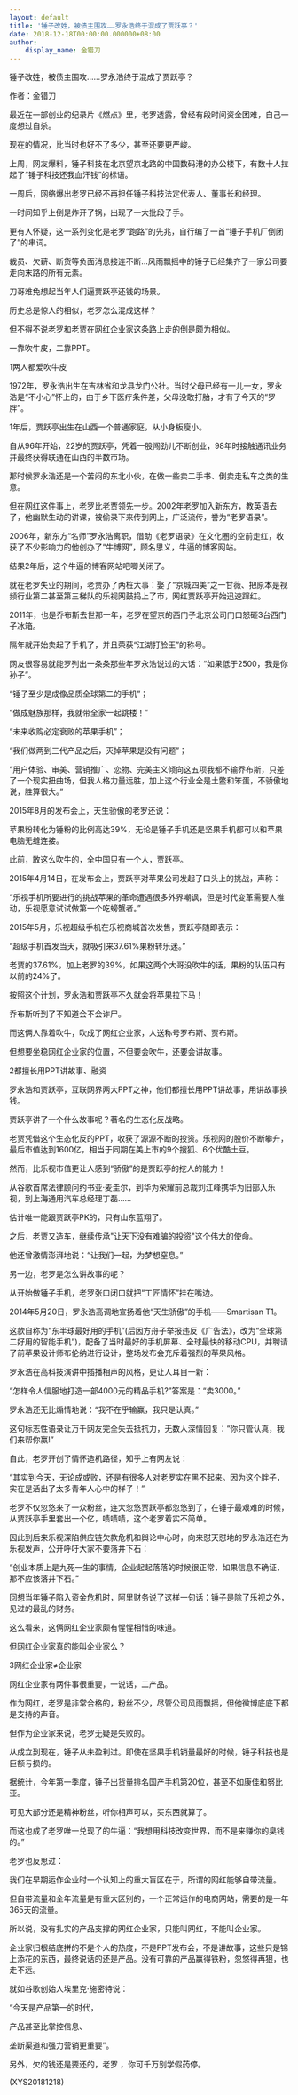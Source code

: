 ```yaml
---
layout: default
title: '锤子改姓，被债主围攻……罗永浩终于混成了贾跃亭？'
date: 2018-12-18T00:00:00.000000+08:00
author:
    display_name: 金错刀
---
```


锤子改姓，被债主围攻……罗永浩终于混成了贾跃亭？

作者：金错刀

最近在一部创业的纪录片《燃点》里，老罗透露，曾经有段时间资金困难，自己一度想过自杀。

现在的情况，比当时也好不了多少，甚至还要更严峻。

上周，网友爆料，锤子科技在北京望京北路的中国数码港的办公楼下，有数十人拉起了“锤子科技还我血汗钱”的标语。

一周后，网络爆出老罗已经不再担任锤子科技法定代表人、董事长和经理。

一时间知乎上倒是炸开了锅，出现了一大批段子手。

更有人怀疑，这一系列变化是老罗“跑路”的先兆，自行编了一首“锤子手机厂倒闭了”的串词。

裁员、欠薪、断货等负面消息接连不断...风雨飘摇中的锤子已经集齐了一家公司要走向末路的所有元素。

刀哥难免想起当年人们逼贾跃亭还钱的场景。

历史总是惊人的相似，老罗怎么混成这样？

但不得不说老罗和老贾在网红企业家这条路上走的倒是颇为相似。

一靠吹牛皮，二靠PPT。

1两人都爱吹牛皮

1972年，罗永浩出生在吉林省和龙县龙门公社。当时父母已经有一儿一女，罗永浩是“不小心”怀上的，由于乡下医疗条件差，父母没敢打胎，才有了今天的“罗胖”。

1年后，贾跃亭出生在山西一个普通家庭，从小身板瘦小。

自从96年开始，22岁的贾跃亭，凭着一股闯劲儿不断创业，98年时接触通讯业务并最终获得联通在山西的半数市场。

那时候罗永浩还是一个苦闷的东北小伙，在做一些卖二手书、倒卖走私车之类的生意。

但在网红这件事上，老罗比老贾领先一步。2002年老罗加入新东方，教英语去了，他幽默生动的讲课，被偷录下来传到网上，广泛流传，誉为“老罗语录”。

2006年，新东方“名师”罗永浩离职，借助《老罗语录》在文化圈的空前走红，收获了不少影响力的他创办了“牛博网”，顾名思义，牛逼的博客网站。

结果2年后，这个牛逼的博客网站吧唧关闭了。

就在老罗失业的期间，老贾办了两桩大事：娶了“京城四美”之一甘薇、把原本是视频行业第二甚至第三梯队的乐视网鼓捣上了市，网红贾跃亭开始迅速蹿红。

2011年，也是乔布斯去世那一年，老罗在望京的西门子北京公司门口怒砸3台西门子冰箱。

隔年就开始卖起了手机了，并且荣获“江湖打脸王”的称号。

网友很容易就能罗列出一条条那些年罗永浩说过的大话：“如果低于2500，我是你孙子”。

“锤子至少是成像品质全球第二的手机”；

“做成魅族那样，我就带全家一起跳楼！”

“未来收购必定衰败的苹果手机”；

“我们做两到三代产品之后，灭掉苹果是没有问题”；

“用户体验、审美、营销推广、恋物、完美主义倾向这五项我都不输乔布斯，只差了一个现实扭曲场，但我人格力量远胜，加上这个行业全是土鳖和笨蛋，不骄傲地说，胜算很大。”

2015年8月的发布会上，天生骄傲的老罗还说：

苹果粉转化为锤粉的比例高达39%，无论是锤子手机还是坚果手机都可以和苹果电脑无缝连接。

此前，敢这么吹牛的，全中国只有一个人，贾跃亭。

2015年4月14日，在发布会上，贾跃亭对苹果公司发起了口头上的挑战，声称：

“乐视手机所要进行的挑战苹果的革命遭遇很多外界嘲讽，但是时代变革需要人推动，乐视愿意试试做第一个吃螃蟹者。”

2015年5月，乐视超级手机在乐视商城首次发售，贾跃亭随即表示：

“超级手机首发当天，就吸引来37.61%果粉转乐迷。”

老贾的37.61%，加上老罗的39%，如果这两个大哥没吹牛的话，果粉的队伍只有以前的24%了。

按照这个计划，罗永浩和贾跃亭不久就会将苹果拉下马！

乔布斯听到了不知道会不会诈尸。

而这俩人靠着吹牛，吹成了网红企业家，人送称号罗布斯、贾布斯。

但想要坐稳网红企业家的位置，不但要会吹牛，还要会讲故事。

2都擅长用PPT讲故事、融资

罗永浩和贾跃亭，互联网界两大PPT之神，他们都擅长用PPT讲故事，用讲故事换钱。

贾跃亭讲了一个什么故事呢？著名的生态化反战略。

老贾凭借这个生态化反的PPT，收获了源源不断的投资。乐视网的股价不断攀升，最后市值达到1600亿，相当于同期在美上市的9个搜狐、6个优酷土豆。

然而，比乐视市值更让人感到“骄傲”的是贾跃亭的挖人的能力！

从谷歌首席法律顾问约书亚·麦圭尔，到华为荣耀前总裁刘江峰携华为旧部入乐视，到上海通用汽车总经理丁磊……

估计唯一能跟贾跃亭PK的，只有山东蓝翔了。

之后，老贾又造车，继续传承"让天下没有难骗的投资"这个伟大的使命。

他还曾激情澎湃地说：“让我们一起，为梦想窒息。”

另一边，老罗是怎么讲故事的呢？

从开始做锤子手机，老罗张口闭口就把“工匠情怀”挂在嘴边。

2014年5月20日，罗永浩高调地宣扬着他“天生骄傲”的手机——Smartisan T1。

这款自称为“东半球最好用的手机”(后因方舟子举报违反《广告法》，改为“全球第二好用的智能手机”)，配备了当时最好的手机屏幕、全球最快的移动CPU，并聘请了前苹果设计师布伦纳进行设计，整场发布会充斥着强烈的苹果风格。

罗永浩在高科技演讲中插播相声的风格，更让人耳目一新：

“怎样令人信服地打造一部4000元的精品手机?”答案是：“卖3000。”

罗永浩还无比煽情地说：“我不在乎输赢，我只是认真。”

这句标志性语录让万千网友完全失去抵抗力，无数人深情回复：“你只管认真，我们来帮你赢!”

自此，老罗开创了情怀造机路径，知乎上有网友说：

“其实到今天，无论成或败，还是有很多人对老罗实在黑不起来。因为这个胖子，实在是活出了太多青年人心中的样子！”

老罗不仅忽悠来了一众粉丝，连大忽悠贾跃亭都忽悠到了，在锤子最艰难的时候，从贾跃亭手里套出一个亿，啧啧啧，这个老罗着实不简单。

因此到后来乐视深陷供应链欠款危机和舆论中心时，向来怼天怼地的罗永浩还在为乐视发声，公开呼吁大家不要落井下石：

“创业本质上是九死一生的事情，企业起起落落的时候很正常，如果信息不确证，那不应该落井下石。”

回想当年锤子陷入资金危机时，阿里财务说了这样一句话：锤子是除了乐视之外，见过的最乱的财务。

这么看来，这俩网红企业家颇有惺惺相惜的味道。

但网红企业家真的能叫企业家么？

3网红企业家≠企业家

网红企业家有两件事很重要，一说话，二产品。

作为网红，老罗是非常合格的，粉丝不少，尽管公司风雨飘摇，但他微博底底下都是支持的声音。

但作为企业家来说，老罗无疑是失败的。

从成立到现在，锤子从未盈利过。即使在坚果手机销量最好的时候，锤子科技也是巨额亏损的。

据统计，今年第一季度，锤子出货量排名国产手机第20位，甚至不如康佳和努比亚。

可见大部分还是精神粉丝，听你相声可以，买东西就算了。

而这也成了老罗唯一兑现了的牛逼：“我想用科技改变世界，而不是来赚你的臭钱的。”

老罗也反思过：

我们在早期运作企业时一个认知上的重大盲区在于，所谓的网红能够自带流量。

但自带流量和全年流量是有重大区别的，一个正常运作的电商网站，需要的是一年365天的流量。

所以说，没有扎实的产品支撑的网红企业家，只能叫网红，不能叫企业家。

企业家归根结底拼的不是个人的热度，不是PPT发布会，不是讲故事，这些只是锦上添花的东西，最终说话的还是产品。没有可靠的产品赢得铁粉，忽悠得再狠，也走不远。

就如谷歌创始人埃里克·施密特说：

“今天是产品第一的时代，

产品甚至比掌控信息、

垄断渠道和强力营销更重要”。

另外，欠的钱还是要还的，老罗 ，你可千万别学假药停。

(XYS20181218)

